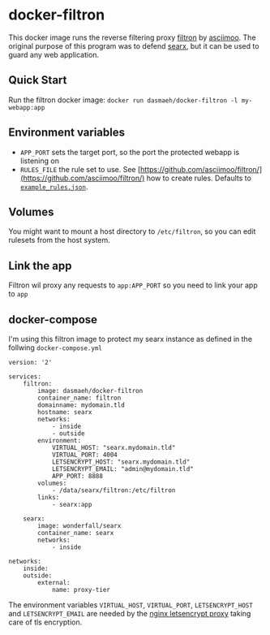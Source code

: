 # docker-filtron

This docker image runs the reverse filtering proxy [filtron](https://github.com/asciimoo/filtron/) by [asciimoo](https://github.com/asciimoo). 
The original purpose of this program was to defend [searx](https://asciimoo.github.com/searx/), but it can be used to guard any web application.

## Quick Start
Run the filtron docker image:
``docker run dasmaeh/docker-filtron -l my-webapp:app``

## Environment variables
- `APP_PORT` sets the target port, so the port the protected webapp is listening on
- `RULES_FILE` the rule set to use. See [https://github.com/asciimoo/filtron/](https://github.com/asciimoo/filtron/) how to create rules. Defaults to [`example_rules.json`](https://github.com/asciimoo/filtron/blob/master/example_rules.json).

## Volumes
You might want to mount a host directory to `/etc/filtron`, so you can edit rulesets from the host system.

## Link the app
Filtron wil proxy any requests to `app:APP_PORT` so you need to link your app to `app`

## docker-compose
I'm using this filtron image to protect my searx instance as defined in the follwing `docker-compose.yml`
```
version: '2'

services:
    filtron:
        image: dasmaeh/docker-filtron
        container_name: filtron
        domainname: mydomain.tld
        hostname: searx
        networks:
            - inside
            - outside
        environment:
            VIRTUAL_HOST: "searx.mydomain.tld"
            VIRTUAL_PORT: 4004
            LETSENCRYPT_HOST: "searx.mydomain.tld"
            LETSENCRYPT_EMAIL: "admin@mydomain.tld"
            APP_PORT: 8888
        volumes:
            - /data/searx/filtron:/etc/filtron
        links:
            - searx:app

    searx:
        image: wonderfall/searx
        container_name: searx
        networks:
            - inside

networks:
    inside:
    outside:
        external:
            name: proxy-tier
```
The environment variables `VIRTUAL_HOST`, `VIRTUAL_PORT`, `LETSENCRYPT_HOST` and `LETSENCRYPT_EMAIL` are needed by the [nginx letsencrypt proxy](https://github.com/JrCs/docker-letsencrypt-nginx-proxy-companion) taking care of tls encryption.
